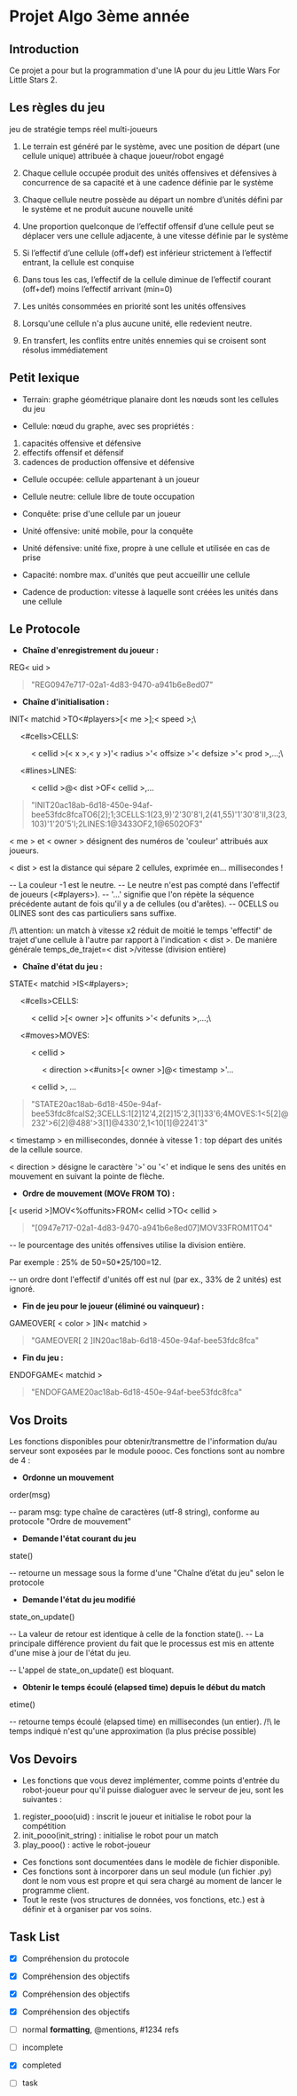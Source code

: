 **Projet Algo 3ème année**
=====================

## **Introduction**

Ce projet a pour but la programmation d'une IA pour du jeu Little Wars For Little Stars 2.


## **Les règles du jeu**

jeu de stratégie temps réel multi-joueurs

1. Le terrain est généré par le système, avec une position de départ (une cellule unique) attribuée à chaque joueur/robot engagé   

2. Chaque cellule occupée produit des unités offensives et défensives à concurrence de sa capacité et à une cadence définie par le système

3. Chaque cellule neutre possède au départ un nombre d’unités défini par le système et ne produit aucune nouvelle unité

4. Une proportion quelconque de l’effectif offensif d’une cellule peut se déplacer vers une cellule adjacente, à une vitesse définie par le système 

5. Si l’effectif d’une cellule (off+def) est inférieur strictement à l’effectif entrant, la cellule est conquise 

6. Dans tous les cas, l’effectif de la cellule diminue de l’effectif courant (off+def) moins l’effectif arrivant (min=0)

7. Les unités consommées en priorité sont les unités offensives

8. Lorsqu'une cellule n'a plus aucune unité, elle redevient neutre.

9. En transfert, les conflits entre unités ennemies qui se croisent sont résolus immédiatement



## **Petit lexique**

- Terrain: graphe géométrique planaire dont les nœuds sont les cellules du jeu

- Cellule:  nœud du graphe, avec ses propriétés : 

1. capacités offensive et défensive
2. effectifs offensif et défensif
3. cadences de production offensive et défensive

- Cellule occupée: cellule appartenant à un joueur

- Cellule neutre: cellule libre de toute occupation

- Conquête: prise d'une cellule par un joueur

- Unité offensive: unité mobile, pour la conquête

- Unité défensive: unité fixe, propre à une cellule et utilisée en cas de prise

-  Capacité: nombre max. d'unités que peut accueillir une cellule

- Cadence de production: vitesse à laquelle sont créées les unités dans une cellule



## **Le Protocole**


* **Chaîne d'enregistrement du joueur :**

REG< uid >

> "REG0947e717-02a1-4d83-9470-a941b6e8ed07"
  

* **Chaîne d'initialisation :**

INIT< matchid >TO<#players>[< me >];< speed >;\

&nbsp;&nbsp;&nbsp;&nbsp;&nbsp;<#cells>CELLS:

&nbsp;&nbsp;&nbsp;&nbsp;&nbsp;&nbsp;&nbsp;&nbsp;&nbsp;&nbsp;< cellid >(< x >,< y >)'< radius >'< offsize >'< defsize >'< prod >,...;\

&nbsp;&nbsp;&nbsp;&nbsp;&nbsp;<#lines>LINES:

&nbsp;&nbsp;&nbsp;&nbsp;&nbsp;&nbsp;&nbsp;&nbsp;&nbsp;&nbsp;< cellid >@< dist >OF< cellid >,...


> "INIT20ac18ab-6d18-450e-94af-bee53fdc8fcaTO6[2];1;3CELLS:1(23,9)'2'30'8'I,2(41,55)'1'30'8'II,3(23,103)'1'20'5'I;2LINES:1@3433OF2,1@6502OF3"  

< me > et < owner > désignent des numéros de 'couleur' attribués aux joueurs.

< dist > est la distance qui sépare 2 cellules, exprimée en... millisecondes !

-- La couleur -1 est le neutre.
-- Le neutre n'est pas compté dans l'effectif de joueurs (<#players>).
-- '...' signifie que l'on répète la séquence précédente autant de fois qu'il y a de cellules (ou d'arêtes).
-- 0CELLS ou 0LINES sont des cas particuliers sans suffixe.

/!\ attention: un match à vitesse x2 réduit de moitié le temps 'effectif' de trajet d'une cellule à l'autre par rapport à l'indication < dist >. De manière générale temps_de_trajet=< dist >/vitesse (division entière)
   
  

* **Chaîne d'état du jeu :**

STATE< matchid >IS<#players>;

 &nbsp;&nbsp;&nbsp;&nbsp;&nbsp;<#cells>CELLS:
 
&nbsp;&nbsp;&nbsp;&nbsp;&nbsp;&nbsp;&nbsp;&nbsp;&nbsp;&nbsp;< cellid >[< owner >]< offunits >'< defunits >,...;\

 &nbsp;&nbsp;&nbsp;&nbsp;&nbsp;<#moves>MOVES:
 
&nbsp;&nbsp;&nbsp;&nbsp;&nbsp;&nbsp;&nbsp;&nbsp;&nbsp;&nbsp;< cellid >

&nbsp;&nbsp;&nbsp;&nbsp;&nbsp;&nbsp;&nbsp;&nbsp;&nbsp;&nbsp;&nbsp;&nbsp;&nbsp;&nbsp;&nbsp;< direction ><#units>[< owner >]@< timestamp >'...

&nbsp;&nbsp;&nbsp;&nbsp;&nbsp;&nbsp;&nbsp;&nbsp;&nbsp;&nbsp;< cellid >, ...


> "STATE20ac18ab-6d18-450e-94af-bee53fdc8fcaIS2;3CELLS:1[2]12'4,2[2]15'2,3[1]33'6;4MOVES:1<5[2]@232'>6[2]@488'>3[1]@4330'2,1<10[1]@2241'3"  

< timestamp > en millisecondes, donnée à vitesse 1 : top départ des unités de la cellule source.

< direction > désigne le caractère '>' ou '<' et indique le sens des unités en mouvement en suivant la pointe de flèche.
  
  

* **Ordre de mouvement (MOVe FROM TO)  :**

[< userid >]MOV<%offunits>FROM< cellid >TO< cellid >   

> "[0947e717-02a1-4d83-9470-a941b6e8ed07]MOV33FROM1TO4"

-- le pourcentage des unités offensives utilise la division entière. 

Par exemple : 25% de 50=50*25/100=12.   

-- un ordre dont l'effectif d'unités off est nul (par ex., 33% de 2 unités) est ignoré.    
   
     

* **Fin de jeu pour le joueur (éliminé ou vainqueur) :**

GAMEOVER[ < color > ]IN< matchid >  
 
>"GAMEOVER[ 2 ]IN20ac18ab-6d18-450e-94af-bee53fdc8fca"
  
  


* **Fin du jeu :**

ENDOFGAME< matchid >

> "ENDOFGAME20ac18ab-6d18-450e-94af-bee53fdc8fca"


## **Vos Droits**

Les fonctions disponibles pour obtenir/transmettre de l'information du/au serveur
sont exposées par le module poooc. Ces fonctions sont au nombre de 4 :

* **Ordonne un mouvement**

order(msg)

-- param msg: type chaîne de caractères (utf-8 string), conforme au protocole "Ordre de mouvement"


* **Demande l'état courant du jeu**

state()

-- retourne un message sous la forme d'une "Chaîne d’état du jeu" selon le protocole 

* **Demande l'état du jeu modifié**

state_on_update()

-- La valeur de retour est identique à celle de la fonction state().
-- La principale différence provient du fait que le processus est mis en attente d'une mise à jour de l'état du jeu.

-- L'appel de state_on_update() est bloquant.
  

* **Obtenir le temps écoulé (elapsed time) depuis le début du match**

etime()

-- retourne temps écoulé (elapsed time) en millisecondes (un entier).
/!\ le temps indiqué n'est qu'une approximation (la plus précise possible)



## **Vos Devoirs**

- Les fonctions que vous devez implémenter, comme points d'entrée du robot-joueur pour qu'il puisse dialoguer avec le serveur de jeu, sont les suivantes :

1. register_pooo(uid) : inscrit le joueur et initialise le robot pour la compétition
2. init_pooo(init_string) : initialise le robot pour un match
3. play_pooo() : active le robot-joueur

- Ces fonctions sont documentées dans le modèle de fichier disponible.
- Ces fonctions sont à incorporer dans un seul module (un fichier .py) dont le nom vous est propre et qui sera chargé au moment de lancer le programme client. 
- Tout le reste (vos structures de données, vos fonctions, etc.) est à définir et à organiser par vos soins.


## **Task List**

- [x] Compréhension du protocole
- [x] Compréhension des objectifs
- [x] Compréhension des objectifs
- [x] Compréhension des objectifs
- [ ] normal **formatting**, @mentions, #1234 refs
- [ ] incomplete
- [x] completed
- [ ] task

